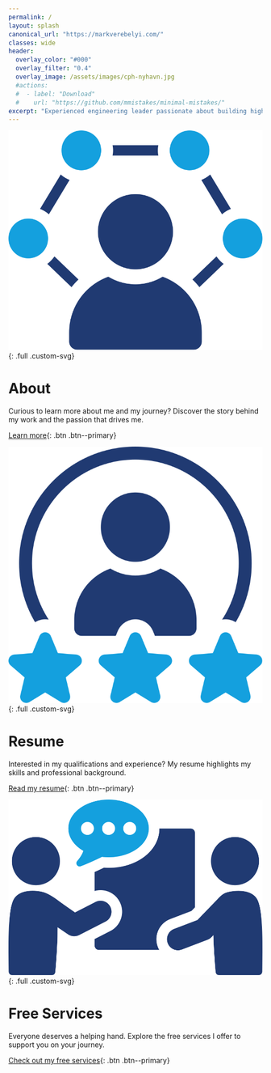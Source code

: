 ```yaml
---
permalink: /
layout: splash
canonical_url: "https://markverebelyi.com/"
classes: wide
header:
  overlay_color: "#000"
  overlay_filter: "0.4"
  overlay_image: /assets/images/cph-nyhavn.jpg
  #actions:
  #  - label: "Download"
  #    url: "https://github.com/mmistakes/minimal-mistakes/"
excerpt: "Experienced engineering leader passionate about building high-performing, collaborative teams. I combine technical expertise with a focus on mentorship, clear communication, and sustainable solutions. I'm driven by a desire to help people grow and succeed, and I believe in creating an environment where everyone feels valued and empowered."
---
```


![image-left](/assets/images/about.svg){: .full .custom-svg}
# About
Curious to learn more about me and my journey? Discover the story behind my work and the passion that drives me.

[Learn more](/about){: .btn .btn--primary}

![image-left](/assets/images/experience.svg){: .full .custom-svg}
# Resume
Interested in my qualifications and experience? My resume highlights my skills and professional background.

[Read my resume](/resume){: .btn .btn--primary}

![image-left](/assets/images/free-services.svg){: .full .custom-svg}
# Free Services
Everyone deserves a helping hand. Explore the free services I offer to support you on your journey.

[Check out my free services](/free-services){: .btn .btn--primary}
